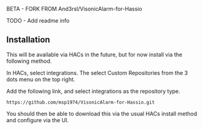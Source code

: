 BETA - FORK FROM And3rsl/VisonicAlarm-for-Hassio

TODO - Add readme info

## Installation

This will be available via HACs in the future, but for now install via the following method.

In HACs, select integrations.  The select Custom Repositories from the 3 dots menu on the top right.

Add the following link, and select integrations as the repository type.

```text
https://github.com/msp1974/VisonicAlarm-for-Hassio.git
```

You should then be able to download this via the usual HACs install method and configure via the UI.
